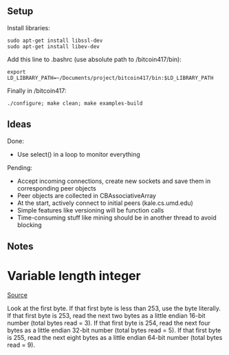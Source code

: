 ## Setup

Install libraries:

```
sudo apt-get install libssl-dev
sudo apt-get install libev-dev
```

Add this line to .bashrc (use absolute path to /bitcoin417/bin):

```
export LD_LIBRARY_PATH=~/Documents/project/bitcoin417/bin:$LD_LIBRARY_PATH
```

Finally in /bitcoin417:

```
./configure; make clean; make examples-build
```
	
## Ideas

Done:
- Use select() in a loop to monitor everything

Pending:
- Accept incoming connections, create new sockets and save them in corresponding peer objects
- Peer objects are collected in CBAssociativeArray
- At the start, actively connect to initial peers (kale.cs.umd.edu)
- Simple features like versioning will be function calls
- Time-consuming stuff like mining should be in another thread to avoid blocking

## Notes

# Variable length integer

[Source](https://bitcointalk.org/index.php?PHPSESSID=0j57qusrqmvof5lclsre0l4t02&topic=32849.msg410480#msg410480)

Look at the first byte.
If that first byte is less than 253, use the byte literally.
If that first byte is 253, read the next two bytes as a little endian 16-bit number (total bytes read = 3).
If that first byte is 254, read the next four bytes as a little endian 32-bit number (total bytes read = 5).
If that first byte is 255, read the next eight bytes as a little endian 64-bit number (total bytes read = 9).

